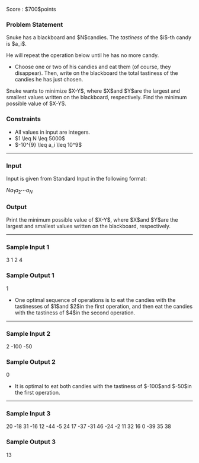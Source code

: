 
<div>

<span>

<span>

<p>
Score : $700$points
</p>

<div>

<section>

### **Problem Statement**

<p>
Snuke has a blackboard and $N$candies.
The 
<em>
tastiness
</em>
of the $i$-th candy is $a_i$.
</p>

<p>
He will repeat the operation below until he has no more candy.
</p>

<ul>

<li>
Choose one or two of his candies and eat them (of course, they disappear). Then, write on the blackboard the total tastiness of the candies he has just chosen.
</li>

</ul>

<p>
Snuke wants to minimize $X-Y$, where $X$and $Y$are the largest and smallest values written on the blackboard, respectively.
Find the minimum possible value of $X-Y$.
</p>

</section>

</div>

<div>

<section>

### **Constraints**

<ul>

<li>
All values in input are integers.
</li>

<li>
$1 \leq N \leq 5000$
</li>

<li>
$-10^{9} \leq a_i \leq 10^9$
</li>

</ul>

</section>

</div>

---

<div>

<div>

<section>

### **Input**

<p>
Input is given from Standard Input in the following format:
</p>

<div>

$N$$a_{1}$$a_{2}$$\cdots$$a_N$
</div>

</section>

</div>

<div>

<section>

### **Output**

<p>
Print the minimum possible value of $X-Y$, where $X$and $Y$are the largest and smallest values written on the blackboard, respectively.
</p>

</section>

</div>

</div>

---

<div>

<section>

### **Sample Input 1**

<div>

3
1 2 4

</div>

</section>

</div>

<div>

<section>

### **Sample Output 1**

<div>

1

</div>

<ul>

<li>
One optimal sequence of operations is to eat the candies with the tastinesses of $1$and $2$in the first operation, and then eat the candies with the tastiness of $4$in the second operation.
</li>

</ul>

</section>

</div>

---

<div>

<section>

### **Sample Input 2**

<div>

2
-100 -50

</div>

</section>

</div>

<div>

<section>

### **Sample Output 2**

<div>

0

</div>

<ul>

<li>
It is optimal to eat both candies with the tastiness of $-100$and $-50$in the first operation.
</li>

</ul>

</section>

</div>

---

<div>

<section>

### **Sample Input 3**

<div>

20
-18 31 -16 12 -44 -5 24 17 -37 -31 46 -24 -2 11 32 16 0 -39 35 38

</div>

</section>

</div>

<div>

<section>

### **Sample Output 3**

<div>

13

</div>

</section>

</div>

</span>

</span>

</div>

